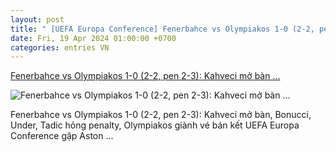 ```yaml
---
layout: post
title: " [UEFA Europa Conference] Fenerbahce vs Olympiakos 1-0 (2-2, pen 2-3): Kahveci mở bàn ..."
date: Fri, 19 Apr 2024 01:00:00 +0700
categories: entries VN
---
```

[Fenerbahce vs Olympiakos 1-0 (2-2, pen 2-3): Kahveci mở bàn ...](https://thethao.sggp.org.vn/fenerbahce-vs-olympiakos-1-0-2-2-pen-2-3-kahveci-mo-ban-bonucci-under-tadic-hong-penalty-olympiakos-gianh-ve-ban-ket-uefa-europa-conference-gap-aston-villa-post736079.html)

![Fenerbahce vs Olympiakos 1-0 (2-2, pen 2-3): Kahveci mở bàn ...](https://image.sggp.org.vn/Uploaded/2024/uqvpsqmb/2024_04_19/fenerbahce-olympiakos-1-0-2-3-min-9986.gif)

Fenerbahce vs Olympiakos 1-0 (2-2, pen 2-3): Kahveci mở bàn, Bonucci, Under, Tadic hỏng penalty, Olympiakos giành vé bán kết UEFA Europa Conference gặp Aston ...

